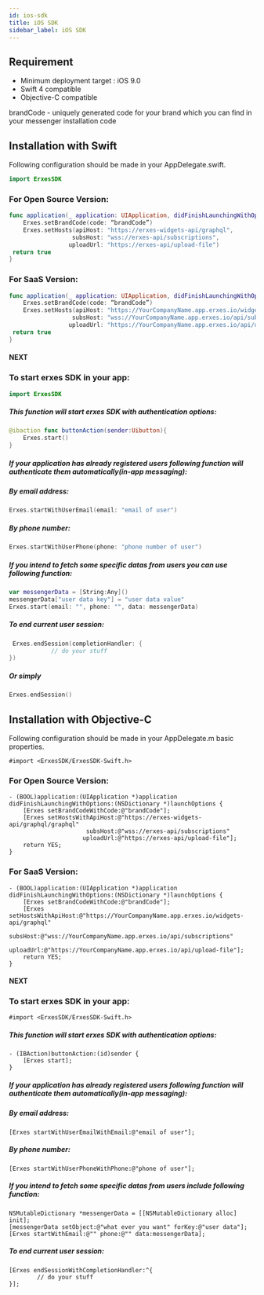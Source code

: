 ```yaml
---
id: ios-sdk
title: iOS SDK
sidebar_label: iOS SDK
---
```


<!--Content-->

## Requirement

+ Minimum deployment target : iOS 9.0
+ Swift 4 compatible
+ Objective-C compatible

brandCode - uniquely generated code for your brand which you can find in your messenger installation code

## Installation with Swift

Following configuration should be made in your AppDelegate.swift.

```swift
import ErxesSDK
```

### For Open Source Version:
```swift
func application(_ application: UIApplication, didFinishLaunchingWithOptions launchOptions: [UIApplicationLaunchOptionsKey: Any]?) -> Bool {
    Erxes.setBrandCode(code: “brandCode”)
    Erxes.setHosts(apiHost: "https://erxes-widgets-api/graphql",
                  subsHost: "wss://erxes-api/subscriptions",
                 uploadUrl: "https://erxes-api/upload-file")
 return true
}
```

### For SaaS Version:
```swift
func application(_ application: UIApplication, didFinishLaunchingWithOptions launchOptions: [UIApplicationLaunchOptionsKey: Any]?) -> Bool {
    Erxes.setBrandCode(code: “brandCode”)
    Erxes.setHosts(apiHost: "https://YourCompanyName.app.erxes.io/widgets-api/graphql",
                  subsHost: "wss://YourCompanyName.app.erxes.io/api/subscriptions",
                 uploadUrl: "https://YourCompanyName.app.erxes.io/api/upload-file")
 return true
}
```

#### NEXT

### To start erxes SDK in your app:
```swift
import ErxesSDK
```

##### This function will start erxes SDK with authentication options:
```swift
@ibaction func buttonAction(sender:Uibutton){
	Erxes.start()
}
```

##### If your application has already registered users following function will authenticate them automatically(in-app messaging):

##### By email address:
```swift
Erxes.startWithUserEmail(email: "email of user")
```

##### By phone number:
```swift
Erxes.startWithUserPhone(phone: "phone number of user")
```

##### If you intend to fetch some specific datas from users you can use following function:
```swift
var messengerData = [String:Any]()
messengerData["user data key"] = "user data value"
Erxes.start(email: "", phone: "", data: messengerData)
```
##### To end current user session:
```swift
 Erxes.endSession(completionHandler: {
            // do your stuff
})
```
##### Or simply
```swift
Erxes.endSession()
```

## Installation with Objective-C

Following configuration should be made in your AppDelegate.m basic properties.

```smalltalk
#import <ErxesSDK/ErxesSDK-Swift.h>
```

### For Open Source Version:
```smalltalk
- (BOOL)application:(UIApplication *)application didFinishLaunchingWithOptions:(NSDictionary *)launchOptions {
    [Erxes setBrandCodeWithCode:@"brandCode"];
    [Erxes setHostsWithApiHost:@"https://erxes-widgets-api/graphql/graphql"
                      subsHost:@"wss://erxes-api/subscriptions" 
                     uploadUrl:@"https://erxes-api/upload-file"];
    return YES;
}
```

### For SaaS Version:
```smalltalk
- (BOOL)application:(UIApplication *)application didFinishLaunchingWithOptions:(NSDictionary *)launchOptions {
    [Erxes setBrandCodeWithCode:@"brandCode"];
    [Erxes setHostsWithApiHost:@"https://YourCompanyName.app.erxes.io/widgets-api/graphql"
                      subsHost:@"wss://YourCompanyName.app.erxes.io/api/subscriptions"
                     uploadUrl:@"https://YourCompanyName.app.erxes.io/api/upload-file"];
    return YES;
}
```

#### NEXT
### To start erxes SDK in your app:
```smalltalk
#import <ErxesSDK/ErxesSDK-Swift.h>
```

##### This function will start erxes SDK with authentication options:
```smalltalk
- (IBAction)buttonAction:(id)sender {
    [Erxes start];
}
```

##### If your application has already registered users following function will authenticate them automatically(in-app messaging):
##### By email address:
```smalltalk
[Erxes startWithUserEmailWithEmail:@"email of user"];
```
##### By phone number:
```smalltalk
[Erxes startWithUserPhoneWithPhone:@"phone of user"];
```

##### If you intend to fetch some specific datas from users include following function:
```smalltalk
NSMutableDictionary *messengerData = [[NSMutableDictionary alloc] init];
[messengerData setObject:@"what ever you want" forKey:@"user data"];
[Erxes startWithEmail:@"" phone:@"" data:messengerData];
```

##### To end current user session: 
```smalltalk
[Erxes endSessionWithCompletionHandler:^{
        // do your stuff
}];
```

<!--Content-->